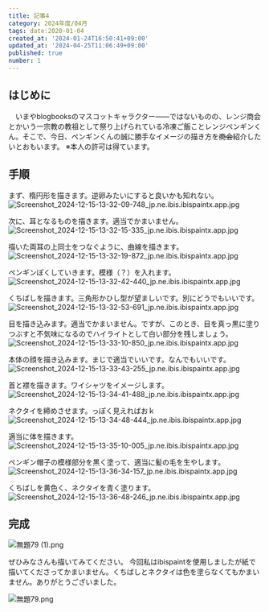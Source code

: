 ```yaml
---
title: 記事4
category: 2024年度/04月
tags: date:2020-01-04
created_at: '2024-01-24T16:50:41+09:00'
updated_at: '2024-04-25T11:06:49+09:00'
published: true
number: 1
---
```


## はじめに
　いまやblogbooksのマスコットキャラクター――ではないものの、レンジ商会とかいう一宗教の教祖として祭り上げられている冷凍ご飯ことレンジペンギンくん。そこで、今日、ペンギンくんの誠に勝手なイメージの描き方を~~商会~~紹介したいとおもいます。
※本人の許可は得ています。
 ## 手順
 まず、楕円形を描きます。逆卵みたいにすると良いかも知れない。
 ![Screenshot_2024-12-15-13-32-09-748_jp.ne.ibis.ibispaintx.app.jpg](https://qiita-image-store.s3.ap-northeast-1.amazonaws.com/0/3946508/cf2cebaa-98c1-d1ed-ebad-529a9c38a223.jpeg)

次に、耳となるものを描きます。適当でかまいません。
![Screenshot_2024-12-15-13-32-15-335_jp.ne.ibis.ibispaintx.app.jpg](https://qiita-image-store.s3.ap-northeast-1.amazonaws.com/0/3946508/a271bcf0-e57f-e1a9-5d8d-2172935a4d08.jpeg)

描いた両耳の上同士をつなぐように、曲線を描きます。
![Screenshot_2024-12-15-13-32-19-872_jp.ne.ibis.ibispaintx.app.jpg](https://qiita-image-store.s3.ap-northeast-1.amazonaws.com/0/3946508/6eaa692b-4c23-11c6-aa39-d7841497cfd8.jpeg)

ペンギンぽくしていきます。模様（？）を入れます。
![Screenshot_2024-12-15-13-32-42-440_jp.ne.ibis.ibispaintx.app.jpg](https://qiita-image-store.s3.ap-northeast-1.amazonaws.com/0/3946508/97f5184e-6774-601d-b767-cc248c2564c8.jpeg)

くちばしを描きます。三角形かひし型が望ましいです。別にどうでもいいです。
![Screenshot_2024-12-15-13-32-53-691_jp.ne.ibis.ibispaintx.app.jpg](https://qiita-image-store.s3.ap-northeast-1.amazonaws.com/0/3946508/d8de5c9f-35f4-8cf3-e10b-69e09ad24939.jpeg)

目を描き込みます。適当でかまいません。ですが、このとき、目を真っ黒に塗りつぶすと不気味になるのでハイライトとして白い部分を残しましょう。
![Screenshot_2024-12-15-13-33-10-850_jp.ne.ibis.ibispaintx.app.jpg](https://qiita-image-store.s3.ap-northeast-1.amazonaws.com/0/3946508/7c1ccf48-514e-8d41-fbb2-28f298015ce6.jpeg)

本体の顔を描き込みます。まじで適当でいいです。なんでもいいです。
![Screenshot_2024-12-15-13-33-43-255_jp.ne.ibis.ibispaintx.app.jpg](https://qiita-image-store.s3.ap-northeast-1.amazonaws.com/0/3946508/0f87a08a-9374-2631-d6ab-8a48b803a732.jpeg)

首と襟を描きます。ワイシャツをイメージします。
![Screenshot_2024-12-15-13-34-41-488_jp.ne.ibis.ibispaintx.app.jpg](https://qiita-image-store.s3.ap-northeast-1.amazonaws.com/0/3946508/1f1ee697-c83c-3458-58df-01ea2a30203f.jpeg)

ネクタイを締めさせます。っぽく見えればおｋ
![Screenshot_2024-12-15-13-34-48-444_jp.ne.ibis.ibispaintx.app.jpg](https://qiita-image-store.s3.ap-northeast-1.amazonaws.com/0/3946508/ce0b7f5e-f336-bbb5-78dc-c429d2eb431f.jpeg)

適当に体を描きます。
![Screenshot_2024-12-15-13-35-10-005_jp.ne.ibis.ibispaintx.app.jpg](https://qiita-image-store.s3.ap-northeast-1.amazonaws.com/0/3946508/f2d881b7-63c4-8b9b-c27a-6970514771a6.jpeg)

ペンギン帽子の模様部分を黒く塗って、適当に髪の毛を生やします。
![Screenshot_2024-12-15-13-36-34-157_jp.ne.ibis.ibispaintx.app.jpg](https://qiita-image-store.s3.ap-northeast-1.amazonaws.com/0/3946508/3e39e8a1-a929-4c0b-9cf9-f93e549174a1.jpeg)

くちばしを黄色く、ネクタイを青く塗ります。
![Screenshot_2024-12-15-13-36-48-246_jp.ne.ibis.ibispaintx.app.jpg](https://qiita-image-store.s3.ap-northeast-1.amazonaws.com/0/3946508/dacde13e-ceca-ad39-af4b-ca4813d05f71.jpeg)
## 完成
![無題79 (1).png](https://qiita-image-store.s3.ap-northeast-1.amazonaws.com/0/3946508/3104cf52-f251-6114-eab8-c01c10e4bca6.png)

ぜひみなさんも描いてみてください。
今回私はibispaintを使用しましたが紙で描いてくださってかまいません。くちばしとネクタイは色を塗らなくてもかまいません。ありがとうございました。


![無題79.png](https://qiita-image-store.s3.ap-northeast-1.amazonaws.com/0/3946508/69f6a270-1ba1-272d-9457-3df93c36e6d2.png)

